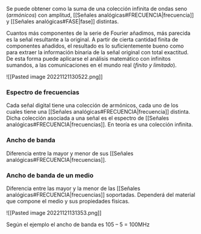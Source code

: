 Se puede obtener como la suma de una colección infinita de ondas seno (*armónicos*) con amplitud, [[Señales analógicas#FRECUENCIA|frecuencia]] y [[Señales analógicas#FASE|fase]] distintas.

Cuantos más componentes de la serie de Fourier añadimos, más parecida es la señal resultante a la original. A partir de cierta cantidad finita de componentes añadidos, el resultado es lo suficientemente bueno como para extraer la información binaria de la señal original con total exactitud. De esta forma puede aplicarse el análisis matemático con infinitos sumandos, a las comunicaciones en el mundo real (*finito y limitado*).

![[Pasted image 20221121130522.png]]

### Espectro de frecuencias
Cada señal digital tiene una colección de armónicos, cada uno de los cuales tiene una [[Señales analógicas#FRECUENCIA|frecuencia]] distinta. Dicha colección asociada a una señal es el espectro de [[Señales analógicas#FRECUENCIA|frecuencias]]. En teoría es una colección infinita.

### Ancho de banda
Diferencia entre la mayor y menor de sus [[Señales analógicas#FRECUENCIA|frecuencias]].

### Ancho de banda de un medio
Diferencia entre las mayor y la menor de las [[Señales analógicas#FRECUENCIA|frecuencias]] soportadas. Dependerá del material que compone el medio y sus propiedades físicas.

![[Pasted image 20221121131353.png]]

Según el ejemplo el ancho de banda es 105 – 5 = 100MHz